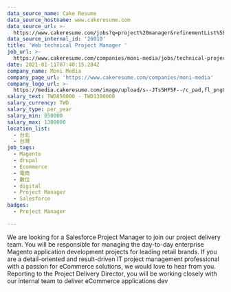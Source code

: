 ```yaml
---
data_source_name: Cake Resume
data_source_hostname: www.cakeresume.com
data_source_url: >-
  https://www.cakeresume.com/jobs?q=project%20manager&refinementList%5Blang_name%5D%5B0%5D=English&refinementList%5Bsalary_type%5D=per_year&range%5Bsalary_range%5D%5Bmin%5D=1000000&page=2
data_source_internal_id: '26010'
title: 'Web technical Project Manager '
job_url: >-
  https://www.cakeresume.com/companies/moni-media/jobs/technical-project-manager-magento
date: 2021-01-11T07:40:15.284Z
company_name: Moni Media
company_page_url: 'https://www.cakeresume.com/companies/moni-media'
company_logo_url: >-
  https://media.cakeresume.com/image/upload/s--JTs5HF5F--/c_pad,fl_png8,h_200,w_200/v1610349414/wmhtrdp2ua6hkdbphj97.png
salary_text: TWD850000 - TWD1300000
salary_currency: TWD
salary_type: per_year
salary_min: 850000
salary_max: 1300000
location_list:
  - 台北
  - 台灣
job_tags:
  - Magento
  - drupal
  - Ecommerce
  - 電商
  - 數位
  - digital
  - Project Manager
  - Salesforce
badges:
  - Project Manager

---
```


We are looking for a Salesforce Project Manager to join our project delivery team. You will be responsible for managing the day-to-day enterprise Magento application development projects for leading retail brands. If you are a detail-oriented and result-driven IT project management professional with a passion for eCommerce solutions, we would love to hear from you. Reporting to the Project Delivery Director, you will be working closely with our internal team to deliver eCommerce applications dev